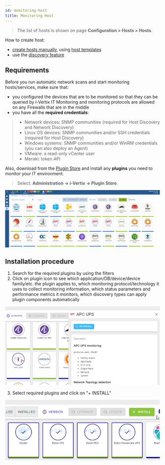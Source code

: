 ```yaml
---
id: monitoring-host
title: Monitoring Host
---
```


> The list of hosts is shown on page **Configuration > Hosts > Hosts**.

How to create host:

- [create hosts manually](create-host-automatically.md), using [host templates](host-templates.md)
- use the [discovery feature](../discovery/description.md)

## Requirements

Before you run automatic network scans and start monitoring hosts/services, make sure that:

* you configured the devices that are to be monitored so that they can be queried by i-Vertix IT Monitoring and monitoring protocols are allowed on any Firewalls that are in the middle 
* you have all the **required credentials**:

> * Network devices: SNMP communities (required for Host Discovery and Network Discovery)
> * Linux OS devices: SNMP communities and/or SSH credentials (required for Host Discovery)
> * Windows systems: SNMP communities and/or WinRM credentials (you can also deploy an Agent)
> * VMware: a read-only vCenter user
> * Meraki: token API

Also, download from the [Plugin Store](../monitoring-basics/plugin-packs.md) and install any **plugins** you need to monitor your IT environment.

> Select: **Administration -> i-Vertix -> Plugin Store**.

![PluginStore](../../assets/monitoring-resources/monitoring-host/plugin-store.png)

## Installation procedure
1. Search for the required plugins by using the filters
2. Click on plugin icon to see which application/DB/device/device family/etc. the plugin applies to, which monitoring protocol/technology it uses to collect monitoring information, which status parameters and performance metrics it monitors, which discovery types can apply plugin components automatically

![APC](../../assets/monitoring-resources/monitoring-host/apc-example.png)

3. Select required plugins and click on "+ INSTALL"

![APC](../../assets/monitoring-resources/monitoring-host/plugin-install.png)



